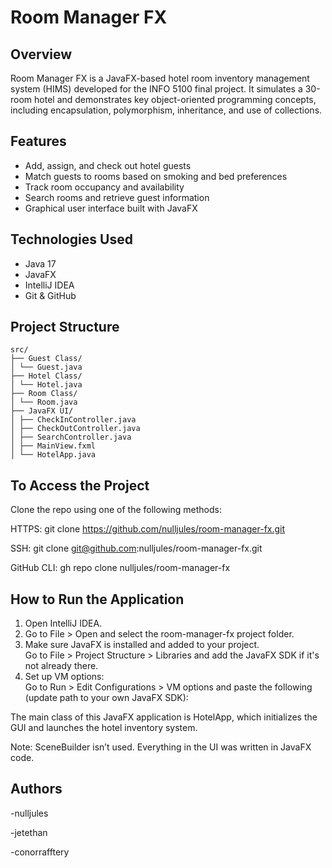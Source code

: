 # Room Manager FX

## Overview
Room Manager FX is a JavaFX-based hotel room inventory management system (HIMS) developed for the INFO 5100 final project. It simulates a 30-room hotel and demonstrates key object-oriented programming concepts, including encapsulation, polymorphism, inheritance, and use of collections.

## Features
- Add, assign, and check out hotel guests
- Match guests to rooms based on smoking and bed preferences
- Track room occupancy and availability
- Search rooms and retrieve guest information
- Graphical user interface built with JavaFX

## Technologies Used
- Java 17
- JavaFX
- IntelliJ IDEA
- Git & GitHub

## Project Structure
```
src/
├── Guest Class/
│ └── Guest.java
├── Hotel Class/
│ └── Hotel.java
├── Room Class/
│ └── Room.java
├── JavaFX UI/
│ ├── CheckInController.java
│ ├── CheckOutController.java
│ ├── SearchController.java
│ ├── MainView.fxml
│ └── HotelApp.java

```
## To Access the Project

Clone the repo using one of the following methods:

HTTPS:
git clone https://github.com/nulljules/room-manager-fx.git

SSH:
git clone git@github.com:nulljules/room-manager-fx.git

GitHub CLI:
gh repo clone nulljules/room-manager-fx

## How to Run the Application

1. Open IntelliJ IDEA.
2. Go to File > Open and select the room-manager-fx project folder.
3. Make sure JavaFX is installed and added to your project.  
   Go to File > Project Structure > Libraries and add the JavaFX SDK if it's not already there.
4. Set up VM options:  
   Go to Run > Edit Configurations > VM options and paste the following (update path to your own JavaFX SDK):

The main class of this JavaFX application is HotelApp, which initializes the GUI and launches the hotel inventory system.

Note: SceneBuilder isn’t used. Everything in the UI was written in JavaFX code.

## Authors

-nulljules

-jetethan

-conorrafftery

